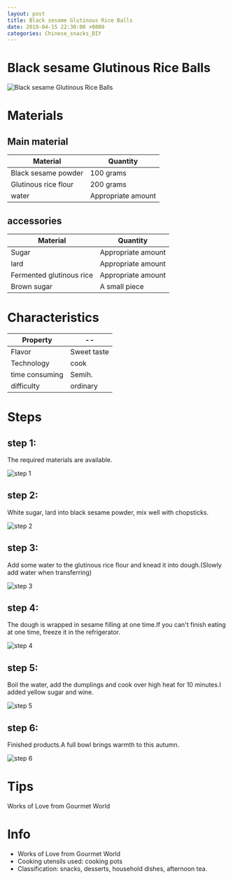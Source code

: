 ```yaml
---
layout: post
title: Black sesame Glutinous Rice Balls
date: 2019-04-15 22:30:00 +0800
categories: Chinese_snacks_DIY
---
```


# Black sesame Glutinous Rice Balls

![Black sesame Glutinous Rice Balls]({{site.baseurl}}/img/424105/424105.jpg)

# Materials


## Main material

Material|Quantity
--|--
Black sesame powder|100 grams
Glutinous rice flour|200 grams
water|Appropriate amount

## accessories

Material|Quantity
--|--
Sugar|Appropriate amount
lard|Appropriate amount
Fermented glutinous rice|Appropriate amount
Brown sugar|A small piece

# Characteristics

Property|--
--|--
Flavor|Sweet taste
Technology|cook
time consuming|Semih.
difficulty|ordinary

# Steps

## step 1:

The required materials are available.

![step 1]({{site.baseurl}}/img/424105/1.jpg)

## step 2:

White sugar, lard into black sesame powder, mix well with chopsticks.

![step 2]({{site.baseurl}}/img/424105/2.jpg)

## step 3:

Add some water to the glutinous rice flour and knead it into dough.(Slowly add water when transferring)

![step 3]({{site.baseurl}}/img/424105/3.jpg)

## step 4:

The dough is wrapped in sesame filling at one time.If you can't finish eating at one time, freeze it in the refrigerator.

![step 4]({{site.baseurl}}/img/424105/4.jpg)

## step 5:

Boil the water, add the dumplings and cook over high heat for 10 minutes.I added yellow sugar and wine.

![step 5]({{site.baseurl}}/img/424105/5.jpg)

## step 6:

Finished products.A full bowl brings warmth to this autumn.

![step 6]({{site.baseurl}}/img/424105/6.jpg)

# Tips

Works of Love from Gourmet World

# Info

- Works of Love from Gourmet World
- Cooking utensils used: cooking pots
- Classification: snacks, desserts, household dishes, afternoon tea.